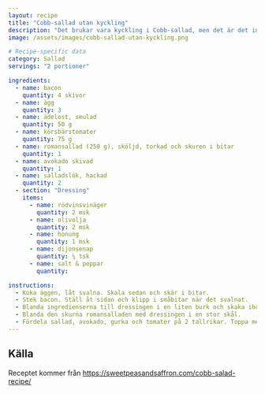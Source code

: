 ```yaml
---
layout: recipe
title: "Cobb-sallad utan kyckling"
description: "Det brukar vara kyckling i Cobb-sallad, men det är det inte i den här. Detta är en av mina absoluta favoritsallader!"
image: /assets/images/cobb-sallad-utan-kyckling.png

# Recipe-specific data
category: Sallad
servings: "2 portioner"

ingredients:
  - name: bacon
    quantity: 4 skivor
  - name: ägg
    quantity: 3
  - name: ädelost, smulad
    quantity: 50 g
  - name: körsbärstomater
    quantity: 75 g
  - name: romansallad (250 g), sköljd, torkad och skuren i bitar
    quantity: 1
  - name: avokado skivad
    quantity: 1
  - name: salladslök, hackad
    quantity: 2
  - section: "Dressing"
    items:
      - name: rödvinsvinäger
        quantity: 2 msk
      - name: olivolja
        quantity: 2 msk
      - name: honung
        quantity: 1 msk
      - name: dijonsenap
        quantity: ¼ tsk
      - name: salt & peppar
        quantity: 

instructions:
  - Koka äggen, låt svalna. Skala sedan och skär i bitar.
  - Stek bacon. Ställ åt sidan och klipp i småbitar när det svalnat.
  - Blanda ingredienserna till dressingen i en liten burk och skaka ihop.
  - Blanda den skurna romansalladen med dressingen i en stor skål.
  - Fördela sallad, avokado, gurka och tomater på 2 tallrikar. Toppa med bacon, ägg, mögelost och salladslök.
---
```


## Källa

Receptet kommer från https://sweetpeasandsaffron.com/cobb-salad-recipe/
